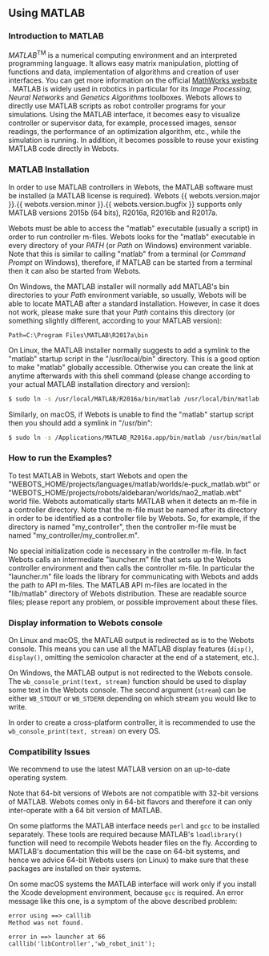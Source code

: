 ## Using MATLAB

### Introduction to MATLAB

*MATLAB*<sup>TM</sup> is a numerical computing environment and an interpreted
programming language. It allows easy matrix manipulation, plotting of functions
and data, implementation of algorithms and creation of user interfaces. You can
get more information on the official [MathWorks website](http://www.mathworks.com) . MATLAB is widely used in robotics in particular for its *Image Processing,
Neural Networks* and *Genetics Algorithms* toolboxes. Webots allows to directly
use MATLAB scripts as robot controller programs for your simulations. Using the
MATLAB interface, it becomes easy to visualize controller or supervisor data,
for example, processed images, sensor readings, the performance of an
optimization algorithm, etc., while the simulation is running. In addition, it
becomes possible to reuse your existing MATLAB code directly in Webots.

### MATLAB Installation

In order to use MATLAB controllers in Webots, the MATLAB software must be
installed (a MATLAB license is required). Webots {{ webots.version.major }}.{{
webots.version.minor }}.{{ webots.version.bugfix }} supports only MATLAB versions
2015b (64 bits), R2016a, R2016b and R2017a.

Webots must be able to access the "matlab" executable (usually a script) in
order to run controller m-files. Webots looks for the "matlab" executable in
every directory of your *PATH* (or *Path* on Windows) environment variable. Note
that this is similar to calling "matlab" from a terminal (or *Command Prompt* on
Windows), therefore, if MATLAB can be started from a terminal then it can also
be started from Webots.

On Windows, the MATLAB installer will normally add MATLAB's bin directories to
your *Path* environment variable, so usually, Webots will be able to locate
MATLAB after a standard installation. However, in case it does not work, please
make sure that your *Path* contains this directory (or something slightly
different, according to your MATLAB version):

```
Path=C:\Program Files\MATLAB\R2017a\bin
```

On Linux, the MATLAB installer normally suggests to add a symlink to the
"matlab" startup script in the "/usr/local/bin" directory. This is a good option
to make "matlab" globally accessible. Otherwise you can create the link at
anytime afterwards with this shell command (please change according to your
actual MATLAB installation directory and version):

```sh
$ sudo ln -s /usr/local/MATLAB/R2016a/bin/matlab /usr/local/bin/matlab
```

Similarly, on macOS, if Webots is unable to find the "matlab" startup script
then you should add a symlink in "/usr/bin":

```sh
$ sudo ln -s /Applications/MATLAB_R2016a.app/bin/matlab /usr/bin/matlab
```

### How to run the Examples?

To test MATLAB in Webots, start Webots and open the
"WEBOTS\_HOME/projects/languages/matlab/worlds/e-puck\_matlab.wbt" or
"WEBOTS\_HOME/projects/robots/aldebaran/worlds/nao2\_matlab.wbt" world file.
Webots automatically starts MATLAB when it detects an m-file in a controller
directory. Note that the m-file must be named after its directory in order to be
identified as a controller file by Webots. So, for example, if the directory is
named "my\_controller", then the controller m-file must be named
"my\_controller/my\_controller.m".

No special initialization code is necessary in the controller m-file. In fact
Webots calls an intermediate "launcher.m" file that sets up the Webots
controller environment and then calls the controller m-file. In particular the
"launcher.m" file loads the library for communicating with Webots and adds the
path to API m-files. The MATLAB API m-files are located in the "lib/matlab"
directory of Webots distribution. These are readable source files; please report
any problem, or possible improvement about these files.

### Display information to Webots console

On Linux and macOS, the MATLAB output is redirected as is to the Webots
console. This means you can use all the MATLAB display features (`disp()`,
`display()`, omitting the semicolon character at the end of a statement, etc.).

On Windows, the MATLAB output is not redirected to the Webots console. The
`wb_console_print(text, stream)` function should be used to display some text in
the Webots console. The second argument (`stream`) can be either `WB_STDOUT` or
`WB_STDERR` depending on which stream you would like to write.

In order to create a cross-platform controller, it is recommended to use the
`wb_console_print(text, stream)` on every OS.

### Compatibility Issues

We recommend to use the latest MATLAB version on an up-to-date operating system.

Note that 64-bit versions of Webots are not compatible with 32-bit versions of
MATLAB. Webots comes only in 64-bit flavors and therefore it can only
inter-operate with a 64 bit version of MATLAB.

On some platforms the MATLAB interface needs `perl` and `gcc` to be installed
separately. These tools are required because MATLAB's `loadlibrary()` function
will need to recompile Webots header files on the fly. According to MATLAB's
documentation this will be the case on 64-bit systems, and hence we advice
64-bit Webots users (on Linux) to make sure that these packages are installed on
their systems.

On some macOS systems the MATLAB interface will work only if you install the
Xcode development environment, because `gcc` is required. An error message like
this one, is a symptom of the above described problem:

```
error using ==> calllib
Method was not found.

error in ==> launcher at 66
calllib('libController','wb_robot_init');
```

